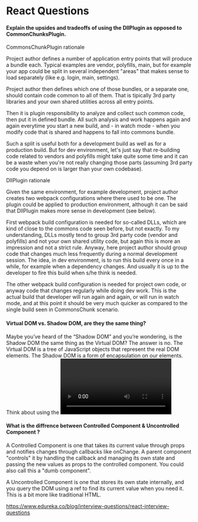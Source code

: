 # React Questions

#### Explain the upsides and tradeoffs of using the DllPlugin as opposed to CommonChunksPlugin.

CommonsChunkPlugin rationale


Project author defines a number of application entry points that will produce a bundle each. Typical examples are vendor, polyfills, main, but for example your app could be split in several independent "areas" that makes sense to load separately (like e.g. login, main, settings).

Project author then defines which one of those bundles, or a separate one, should contain code common to all of them. That is tipically 3rd party libraries and your own shared utilities across all entry points.

Then it is plugin responsibility to analyze and collect such common code, then put it in defined bundle. All such analysis and work happens again and again everytime you start a new build, and - in watch mode - when you modify code that is shared and happens to fall into commons bundle.

Such a split is useful both for a development build as well as for a production build. But for dev environment, let's just say that re-building code related to vendors and polyfills might take quite some time and it can be a waste when you're not really changing those parts (assuming 3rd party code you depend on is larger than your own codebase).

DllPlugin rationale


Given the same environment, for example development, project author creates two webpack configurations where there used to be one. The plugin could be applied to production environment, although it can be said that DllPlugin makes more sense in development (see below).

First webpack build configuration is needed for so-called DLLs, which are kind of close to the commons code seen before, but not exactly. To my understanding, DLLs mostly tend to group 3rd party code (vendor and polyfills) and not your own shared utility code, but again this is more an impression and not a strict rule. Anyway, here project author should group code that changes much less frequently during a normal development session. The idea, in dev environment, is to run this build every once in a while, for example when a dependency changes. And usually it is up to the developer to fire this build when s/he think is needed.

The other webpack build configuration is needed for project own code, or anyway code that changes regularly while doing dev work. This is the actual build that developer will run again and again, or will run in watch mode, and at this point it should be very much quicker as compared to the single build seen in CommonsChunk scenario.


#### Virtual DOM vs. Shadow DOM, are they the same thing?

Maybe you’ve heard of the “Shadow DOM” and you’re wondering, is the Shadow DOM
the same thing as the Virtual DOM? The answer is no.
The Virtual DOM is a tree of JavaScript objects that represent the real DOM elements.
The Shadow DOM is a form of encapsulation on our elements. Think about using the
<video> tag in your browser. In a video tag, your browser will create a set of video controls
such as a play button, a timecode number, a scrubber progress bar etc. These elements aren’t
part of your “regular DOM”, but instead, part of the “Shadow DOM”.
  
  
  #### What is the diffrence between Controlled Component & Uncontrolled Component ?
  
A Controlled Component is one that takes its current value through props and notifies changes through callbacks like onChange. A parent component "controls" it by handling the callback and managing its own state and passing the new values as props to the controlled component. You could also call this a "dumb component".


A Uncontrolled Component is one that stores its own state internally, and you query the DOM using a ref to find its current value when you need it. This is a bit more like traditional HTML.

https://www.edureka.co/blog/interview-questions/react-interview-questions


